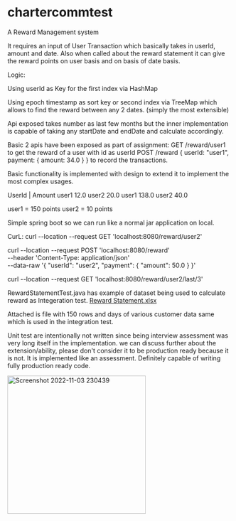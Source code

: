 # chartercommtest

A Reward Management system

It requires an input of User Transaction which basically takes in userId, amount and date.
Also when called about the reward statement it can give the reward points on user basis and on basis of date basis.


Logic:

Using userId as Key for the first index via HashMap

Using epoch timestamp as sort key or second index via TreeMap which allows to find the reward between any 2 dates. (simply the most extensible) 

Api exposed takes number as last few months but the inner implementation is capable of taking any startDate and endDate and calculate accordingly.

Basic 2 apis have been exposed as part of assignment:
GET /reward/user1 to get the reward of a user with id as userId
POST /reward
{
  userId: "user1",
  payment: {
    amount: 34.0
  }
}
to record the transactions.

Basic functionality is implemented with design to extend it to implement the most complex usages.

UserId |  Amount
user1      12.0
user2      20.0
user1      138.0
user2      40.0


user1 = 150 points
user2 = 10 points

Simple spring boot so we can run like a normal jar application on local.



CurL:
curl --location --request GET 'localhost:8080/reward/user2'



curl --location --request POST 'localhost:8080/reward' \
--header 'Content-Type: application/json' \
--data-raw '{
    "userId": "user2",
    "payment": {
        "amount": 50.0
    }
}'


curl --location --request GET 'localhost:8080/reward/user2/last/3'


RewardStatementTest.java has example of dataset being used to calculate reward
as Integeration test.
[Reward Statement.xlsx](https://github.com/kmvarma184/chartercommtest/files/9921779/Reward.Statement.xlsx)

Attached is file with 150 rows and days of various customer data same which is used in the integration test.

Unit test are intentionally not written since being interview assessment was very long itself in the implementation. 
we can discuss further about the extension/ability, please don't consider it to be production ready because it is not. It is implemented like an assessment. Definitely capable of writing fully production ready code.



<img width="311" alt="Screenshot 2022-11-03 230439" src="https://user-images.githubusercontent.com/117094800/199794004-e763564e-5650-4283-82e2-e39e58a3474f.png">


